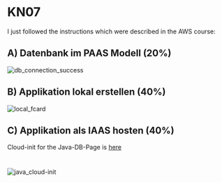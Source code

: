# KN07

I just followed the instructions which were described in the AWS course:

## A) Datenbank im PAAS Modell (20%)
![db_connection_success](https://github.com/user-attachments/assets/983e5062-7a63-43a1-8aca-30ad0a11eecb)

## B) Applikation lokal erstellen (40%)
![local_fcard](https://github.com/user-attachments/assets/a55940e3-884b-40d2-aaf1-d23ed1900394)

## C) Applikation als IAAS hosten (40%)
Cloud-init for the Java-DB-Page is [here](https://github.com/AdminGodZ/M346_bbw/blob/main/KN07/cloud-init.yaml)
#
![java_cloud-init](https://github.com/user-attachments/assets/4cd356a6-b604-4b65-af32-f4e3f7ee7381)

